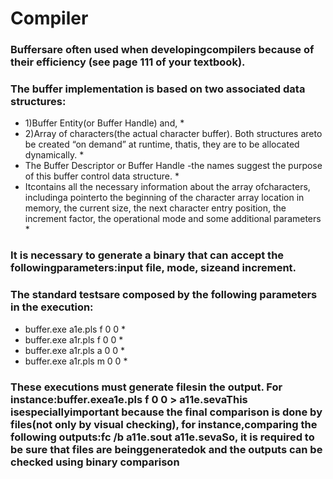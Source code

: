 # Compiler

### Buffersare often used when developingcompilers because of their efficiency (see page 111 of your textbook). 
### The buffer implementation is based on two associated data structures: 

* 1)Buffer Entity(or Buffer Handle) and,  *
* 2)Array of characters(the actual character buffer). Both structures areto be created “on demand” at runtime, thatis, they are to be allocated dynamically. *
* The Buffer Descriptor or Buffer Handle -the names suggest the purpose of this buffer control data structure. *
* Itcontains all the necessary information about the array ofcharacters, includinga pointerto the beginning of the character array location in memory, the current size, the next character entry position, the increment factor, the operational mode and some additional parameters *

### It is necessary to generate a binary that can accept the followingparameters:input file, mode, sizeand increment.
### The standard testsare composed by the following parameters in the execution:

* buffer.exe a1e.pls f 0 0 *
* buffer.exe a1r.pls f 0 0 *
* buffer.exe a1r.pls a 0 0 *
* buffer.exe a1r.pls m 0 0 *


### These executions must generate filesin the output. For instance:buffer.exea1e.pls f 0 0 > a11e.sevaThis isespeciallyimportant because the final comparison is done by files(not only by visual checking), for instance,comparing the following outputs:fc /b a11e.sout a11e.sevaSo, it is required to be sure that files are beinggeneratedok and the outputs can be checked using binary comparison
